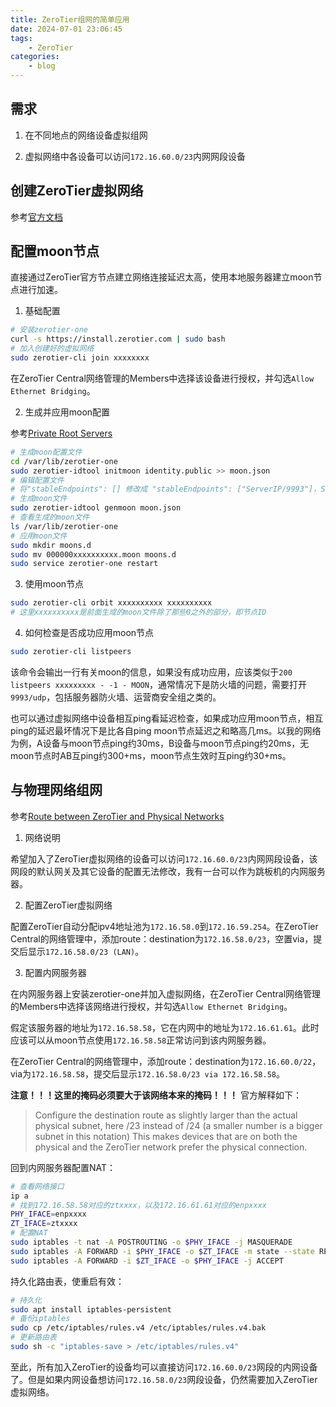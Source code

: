 ```yaml
---
title: ZeroTier组网的简单应用
date: 2024-07-01 23:06:45
tags: 
    - ZeroTier
categories: 
    - blog
---
```



## 需求

1. 在不同地点的网络设备虚拟组网

2. 虚拟网络中各设备可以访问`172.16.60.0/23`内网网段设备


## 创建ZeroTier虚拟网络

参考[官方文档](https://docs.zerotier.com/)

## 配置moon节点

直接通过ZeroTier官方节点建立网络连接延迟太高，使用本地服务器建立moon节点进行加速。

1. 基础配置

```bash
# 安装zerotier-one
curl -s https://install.zerotier.com | sudo bash
# 加入创建好的虚拟网络
sudo zerotier-cli join xxxxxxxx
```

在ZeroTier Central网络管理的Members中选择该设备进行授权，并勾选`Allow Ethernet Bridging`。

2. 生成并应用moon配置

参考[Private Root Servers](https://docs.zerotier.com/roots)

```bash
# 生成moon配置文件
cd /var/lib/zerotier-one
sudo zerotier-idtool initmoon identity.public >> moon.json
# 编辑配置文件
# 将"stableEndpoints": [] 修改成 "stableEndpoints": ["ServerIP/9993"]，ServerIP是服务器的公网IP
# 生成moon文件
sudo zerotier-idtool genmoon moon.json
# 查看生成的moon文件
ls /var/lib/zerotier-one
# 应用moon文件
sudo mkdir moons.d
sudo mv 000000xxxxxxxxxx.moon moons.d
sudo service zerotier-one restart
```

3. 使用moon节点

```bash
sudo zerotier-cli orbit xxxxxxxxxx xxxxxxxxxx
# 这里xxxxxxxxxx是前面生成的moon文件除了那些0之外的部分，即节点ID
```

4. 如何检查是否成功应用moon节点

```bash
sudo zerotier-cli listpeers
```

该命令会输出一行有关moon的信息，如果没有成功应用，应该类似于`200 listpeers xxxxxxxxx - -1 - MOON`，通常情况下是防火墙的问题，需要打开`9993/udp`，包括服务器防火墙、运营商安全组之类的。

也可以通过虚拟网络中设备相互ping看延迟检查，如果成功应用moon节点，相互ping的延迟最坏情况下是比各自ping moon节点延迟之和略高几ms。以我的网络为例，A设备与moon节点ping约30ms，B设备与moon节点ping约20ms，无moon节点时AB互ping约300+ms，moon节点生效时互ping约30+ms。

## 与物理网络组网

参考[Route between ZeroTier and Physical Networks](https://docs.zerotier.com/route-between-phys-and-virt#configure-iptables)

1. 网络说明

希望加入了ZeroTier虚拟网络的设备可以访问`172.16.60.0/23`内网网段设备，该网段的默认网关及其它设备的配置无法修改，我有一台可以作为跳板机的内网服务器。

2. 配置ZeroTier虚拟网络

配置ZeroTier自动分配ipv4地址池为`172.16.58.0`到`172.16.59.254`。在ZeroTier Central的网络管理中，添加route：destination为`172.16.58.0/23`，空置via，提交后显示`172.16.58.0/23 (LAN)`。

3. 配置内网服务器

在内网服务器上安装zerotier-one并加入虚拟网络，在ZeroTier Central网络管理的Members中选择该网络进行授权，并勾选`Allow Ethernet Bridging`。

假定该服务器的地址为`172.16.58.58`，它在内网中的地址为`172.16.61.61`。此时应该可以从moon节点使用`172.16.58.58`正常访问到该内网服务器。

在ZeroTier Central的网络管理中，添加route：destination为`172.16.60.0/22`，via为`172.16.58.58`，提交后显示`172.16.58.0/23 via 172.16.58.58`。

**注意！！！这里的掩码必须要大于该网络本来的掩码！！！** 官方解释如下：

> Configure the destination route as slightly larger than the actual physical subnet, here /23 instead of /24 (a smaller number is a bigger subnet in this notation) This makes devices that are on both the physical and the ZeroTier network prefer the physical connection.

回到内网服务器配置NAT：

```bash
# 查看网络接口
ip a
# 找到172.16.58.58对应的ztxxxx，以及172.16.61.61对应的enpxxxx
PHY_IFACE=enpxxxx
ZT_IFACE=ztxxxx
# 配置NAT
sudo iptables -t nat -A POSTROUTING -o $PHY_IFACE -j MASQUERADE
sudo iptables -A FORWARD -i $PHY_IFACE -o $ZT_IFACE -m state --state RELATED,ESTABLISHED -j ACCEPT
sudo iptables -A FORWARD -i $ZT_IFACE -o $PHY_IFACE -j ACCEPT
```

持久化路由表，使重启有效：

```bash
# 持久化
sudo apt install iptables-persistent
# 备份iptables
sudo cp /etc/iptables/rules.v4 /etc/iptables/rules.v4.bak
# 更新路由表
sudo sh -c "iptables-save > /etc/iptables/rules.v4"
```

至此，所有加入ZeroTier的设备均可以直接访问`172.16.60.0/23`网段的内网设备了。但是如果内网设备想访问`172.16.58.0/23`网段设备，仍然需要加入ZeroTier虚拟网络。